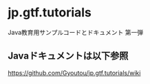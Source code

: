 # jp.gtf.tutorials
Java教育用サンプルコードとドキュメント 第一弾

## Javaドキュメントは以下参照
https://github.com/Gyoutou/jp.gtf.tutorials/wiki
